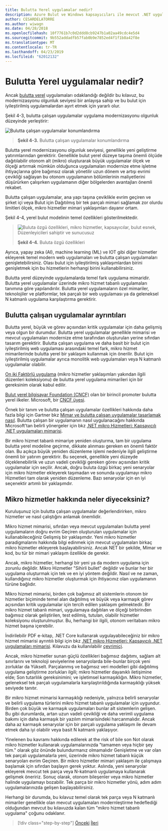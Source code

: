 ```yaml
---
title: Bulutta Yerel uygulamalar nedir?
description: Azure Bulut ve Windows kapsayıcıları ile mevcut .NET uygulamalarını modernleştirme | Bulutta çalışan uygulamalar hakkında neler diyeceksiniz?
author: CESARDELATORRE
ms.author: wiwagn
ms.date: 04/28/2018
ms.openlocfilehash: 10f7761b7c0d2ddd8cb9247b1a02aa49cdc4e5d4
ms.sourcegitcommit: 9b552addadfb57fab0b9e7852ed4f1f1b8a42f8e
ms.translationtype: MT
ms.contentlocale: tr-TR
ms.lasthandoff: 04/23/2019
ms.locfileid: "62012132"
---
```

# <a name="what-about-cloud-native-applications"></a>Bulutta Yerel uygulamalar nedir?

Ancak [bulutta yerel](https://azure.microsoft.com/overview/cloudnative/) uygulamaları odaklandığı değildir bu kılavuz, bu modernizasyonu olgunluk seviyesi bir anlayışa sahip ve bu bulut için iyileştirilmiş uygulamalardan ayırt etmek için yararlı olur.

Şekil 4-3, bulutta çalışan uygulamalar uygulama modernizasyonu olgunluk düzeyinde yerleştirir:

![Bulutta çalışan uygulamalar konumlandırma](./media/image3.png)

> **Şekil 4-3.** Bulutta çalışan uygulamalar konumlandırma

Bulutta yerel modernizasyonu olgunluk seviyesi, genellikle yeni geliştirme yatırımlarından gerektirir. Genellikle bulut yerel düzeye taşıma önemli ölçüde dağıtılabilir otonom alt (mikro) oluşturarak büyük uygulamalar ölçek ve ölçeği artırmak mümkün olduğunca uygulamaları modernize etme işletme ihtiyaçlarına göre bağımsız olarak yönetilir uzun dönem ve artışı evrimi çevikliği sağlayan bu otonom uygulamanın bölümlerinin maliyetlerini düşürürken çalışırken uygulamanın diğer bölgelerden avantajları önemli rekabet.

Bulutta çalışan uygulamalar, ana yapı taşına çeviklikle evrim geçiren ve şirket içi veya Bulut için Dağıtılmış bir tek parçalı mimari sağlamak zor olurdu limitleri ölçek, mikro hizmetler mimari yaklaşımları dayanır ortam.

Şekil 4-4, yerel bulut modelinin temel özellikleri gösterilmektedir.

> ![Buluta özgü özellikleri, mikro hizmetler, kapsayıcılar, bulut esnek, Düzenleyicileri sahiptir ve sunucusuz](./media/image4.png)
>
> **Şekil 4-4.** Buluta özgü özellikleri

Ayrıca, yapay zeka (AI), machine learning (ML) ve IOT gibi diğer hizmetler ekleyerek temel modern web uygulamaları ve bulutta çalışan uygulamaları genişletebilirsiniz. Olası bulut için iyileştirilmiş yaklaşımlardan birini genişletmek için bu hizmetlerin herhangi birini kullanabilirsiniz.

Bulutta yerel düzeyinde uygulamalarda temel fark uygulama mimaridir. Bulutta yerel uygulamalar üzerinde mikro hizmet tabanlı uygulamaları tanımına göre yapılandırılır. Bulutta yerel uygulamaların özel mimariler, teknolojiler ve platformlar, tek parçalı bir web uygulaması ya da geleneksel N katmanlı uygulama karşılaştırma gerektirir.

## <a name="cloud-native-applications-details"></a>Bulutta çalışan uygulamalar ayrıntıları

Bulutta yerel, büyük ve görev açısından kritik uygulamalar için daha gelişmiş veya olgun bir durumdur. Bulutta yerel uygulamalar genellikle mimarisi ve mevcut uygulamaları modernize etme tarafından oluşturulan yerine sıfırdan tasarım gerektirir. Bulutta çalışan uygulama ve daha basit bir bulut için iyileştirilmiş web uygulaması arasındaki temel fark, mikro hizmet mimarilerinde bulutta yerel bir yaklaşım kullanmak için önerilir. Bulut için iyileştirilmiş uygulamalar ayrıca monolitik web uygulamaları veya N katmanlı uygulamalar olabilir.

[On iki Faktörlü uygulama](https://12factor.net/) (mikro hizmetler yaklaşımları yakından ilgili düzenleri koleksiyonu) de bulutta yerel uygulama mimarileri için bir gereksinim olarak kabul edilir.

[Bulut yerel bilgisayar Foundation (CNCF)](https://www.cncf.io/) olan bir birincil promoter bulutta yerel ilkeler. Microsoft, bir [CNCF üyesi](https://azure.microsoft.com/blog/announcing-cncf/).

Örnek bir tanım ve bulutta çalışan uygulamalar özellikleri hakkında daha fazla bilgi için Gartner bkz [Mimar ve bulutta çalışan uygulamalar tasarlamak nasıl](https://www.gartner.com/doc/3181919/architect-design-cloudnative-applications). Bulutta çalışan bir uygulamanın nasıl uygulanacağını hakkında Microsoft'tan belirli yönergeler için bkz [.NET mikro Hizmetleri: Kapsayıcılı .NET uygulamaları mimarisi](https://aka.ms/microservicesebook).

Bir mikro hizmet tabanlı mimariye yeniden oluşturma, tam bir uygulama bulutta yerel modeline geçirme, dikkate alınması gereken en önemli faktör olan. Bu açıkça büyük yeniden düzenleme işlemi nedeniyle ilgili geliştirme önemli bir yatırım gerektirir. Bu seçenek, genellikle yeni düzeyde ölçeklenebilirlik ve uzun vadeli çevikliği gereken görev açısından kritik uygulamalar için seçilir. Ancak, doğru buluta özgü birkaç yeni senaryolar için mikro hizmetler ekleyerek taşımadan ve sonunda uygulamayı mikro Hizmetleri tam olarak yeniden düzenleme. Bazı senaryolar için en iyi seçenektir artımlı bir yaklaşımdır.

## <a name="what-about-microservices"></a>Mikro hizmetler hakkında neler diyeceksiniz?

Kuruluşunuz için bulutta çalışan uygulamalar değerlendirirken, mikro hizmetler ve nasıl çalıştığını anlamak önemlidir.

Mikro hizmet mimarisi, sıfırdan veya mevcut uygulamaları bulutta yerel uygulamaların doğru evrim Geçiren oluşturulan uygulamalar için kullanabileceğiniz Gelişmiş bir yaklaşımdır. Yeni mikro hizmetler paradigmalarını hakkında bilgi edinmek için mevcut uygulamaları birkaç mikro hizmetler ekleyerek başlayabilirsiniz. Ancak NET bir şekilde, Mimar ve kod, bu tür bir mimari yaklaşım özellikle de gerekir.

Ancak, mikro hizmetler, herhangi bir yeni ya da modern uygulama için zorunlu değildir. Mikro Hizmetler "Sihirli bullet" değildir ve bunlar her bir uygulama oluşturmak için tek ve en iyi yöntem değildir. Nasıl ve ne zaman, kullandığınız mikro hizmetler oluşturmak için ihtiyacınız olan uygulamanın türüne bağlıdır.

Mikro hizmet mimarisi, birden çok bağımsız alt sistemlerin otonom bir hizmetler biçiminde temel alan dağıtılmış ve büyük veya karmaşık görev açısından kritik uygulamalar için tercih edilen yaklaşım gelmektedir. Bir mikro hizmet tabanlı mimari, uygulamaya dağıtılan ve ölçeği birbirinden bağımsız olarak geliştirilen, test edilmiş, tutulan, olabilir hizmetler koleksiyonu oluşturulmuştur. Bu, herhangi bir ilgili, otonom veritabanı mikro hizmet başına içerebilir.

İndirilebilir PDF e-kitap, .NET Core kullanarak uygulayabileceğiniz bir mikro hizmet mimarisi ayrıntılı bilgi için bkz [.NET mikro Hizmetleri: Kapsayıcılı .NET uygulamaları mimarisi](https://aka.ms/microservicesebook). Kılavuzu da kullanılabilir [çevrimiçi](../../microservices-architecture/index.md).

Ancak, mikro hizmetler sunan güçlü özellikleri bağımsız dağıtımı, sağlam alt sınırlarını ve teknoloji seviyelerine senaryolarda bile-bunlar birçok yeni zorluklar da Yükselt. Parçalanmış ve bağımsız veri modelleri gibi dağıtılmış uygulama geliştirme zorlukları ilgili; mikro hizmetler dayanıklı iletişimine elde; Son tutarlılık gereksinimini; ve işletimsel karmaşıklığın. Mikro hizmetler, geleneksel tek parçalı uygulamalarla karşılaştırıldığında karmaşıklığı yüksek seviyede tanıtır.

Bir mikro hizmet mimarisi karmaşıklığı nedeniyle, yalnızca belirli senaryolar ve belirli uygulama türlerini mikro hizmet tabanlı uygulamalar için uygundur. Birden çok büyük ve karmaşık uygulamaları bunlar alt sistemlerin gelişen. Bu gibi durumlarda, artan uzun vadeli çevikliği ve daha verimli uygulama bakımı için daha karmaşık bir yazılım mimarisindeki harcanmalıdır. Ancak daha az karmaşık senaryolar için bir parçalı uygulama yaklaşım ile devam etmek daha iyi olabilir veya basit N katmanlı yaklaşıyor.

Yinelenen bu kavramı hakkında edilerek at the risk of bile son Not olarak mikro hizmetler kullanarak uygulamalarınızda "tamamen veya hiçbir şey tüm." olarak göz önünde bulundurmanız olmamalıdır Genişletme ve var olan tek parçalı uygulamalarla yeni, üzerinde mikro hizmet tabanlı küçük senaryoları evrim Geçiren. Bir mikro hizmetler mimari yaklaşım ile çalışmaya başlamak için sıfırdan başlayın gerek yoktur. Aslında, yeni senaryolar ekleyerek mevcut tek parça veya N-katmanlı uygulamaya kullanarak gelişmek öneririz. Sonuç olarak, otonom bileşenler veya mikro hizmetler halinde uygulamayı bozabilir. Tek parça bir mikro hizmetler yönü, adım adım uygulamalarınızda gelişen başlayabilirsiniz.

Herhangi bir durumda, bu kılavuz temel olarak tek parça veya N katmanlı mimariler genellikle olan mevcut uygulamaları modernleştirme hedeflediği olduğundan mevcut bu kılavuzda kalan tüm "mikro hizmet tabanlı uygulama" çoğunu odaklanır.

> [!div class="step-by-step"]
> [Önceki](microsoft-technologies-in-cloud-optimized-applications.md)
> [İleri](deploy-existing-net-apps-as-windows-containers.md)
